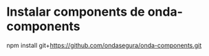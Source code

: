 # Instalar components de onda-components

npm install git+https://github.com/ondasegura/onda-components.git